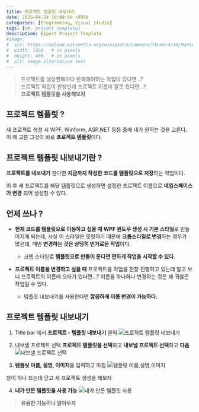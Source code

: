 ```yaml
---
title: 프로젝트 템플릿 내보내기
date: 2025-04-24 10:00:00 +0900
categories: [Programming, Visual Studio]
tags: [c#, project template]
description: Export Project Template
#image:
#  src: https://upload.wikimedia.org/wikipedia/commons/thumb/4/48/Markdown-mark.svg/1200px-Markdown-mark.svg.png
#  width: 1000   # in pixels
#  height: 400   # in pixels
#  alt: image alternative text
---
```


> 프로젝트를 생성할때마다 반복해야하는 작업이 있다면...?<br>
프로젝트 작업이 한창인데 프로젝트 이름이 잘못 됬다면...?<br>
**프로젝트 템플릿을 사용해보자**

## 프로젝트 템플릿 ?
새 프로젝트 생성 시 WPF, Winform, ASP.NET 등등 중에 내가 원하는 것을 고른다.   
이 때 고른 그것이 바로 **프로젝트 템플릿**이다.

## 프로젝트 템플릿 내보내기란 ?
**프로젝트를 내보내기** 한다면 **지금까지 작성한 코드를 템플릿으로 저장**하는 작업이다. 

이 후 새 프로젝트를 해당 템플릿으로 생성하면 설정한 프로젝트 이름으로 **네임스페이스가 변경** 되어 생성할 수 있다.

## 언제 쓰나 ?
 - **현재 코드를 템플릿으로 이용하고 싶을 때**
**WPF 윈도우 생성 시 기본 스타일**로 만들어지게 되는데, 사실 이 스타일은 밋밋하기 때문에 **크롬스타일로 변경**하는 경우가 많은데, 매번 **변경하는 것은 상당히 번거로운 작업**이다.
	- 크롬 스타일로 **템플릿으로 만들어 둔다면 편하게 작업을 시작할 수 있다.**

 - **프로젝트 이름을 변경하고 싶을 때**
프로젝트를 작업을 한창 진행하고 있는데 알고 보니 프로젝트의 이름에 오타가 있다면...? 이름을 하나하나 변경하는 것은 꽤 귀찮은 작업일 수 있다.
	-	템플릿 내보내기를 사용한다면 **깔끔하게 이름 변경이 가능하다.**

## 프로젝트 템플릿 내보내기
1. Title bar 에서 **프로젝트 - 템플릿 내보내기** 클릭
![프로젝트 템플릿 내보내기](https://i.ibb.co/BVKhpsKC/image.png)

2. 내보낼 프로젝트 선택
**프로젝트 템플릿을 선택**하고 **내보낼 프로젝트 선택**하고 **다음**
![내보낼 프로젝트 선택](https://i.ibb.co/4nxxg2L1/image.png)

3. **템플릿 이름, 설명, 이미지**를 입력하고 마침
![템플릿 이름,설명,이미지](https://i.ibb.co/ch5gvcSg/image.png)

창이 하나 뜨는데 닫고 새 프로젝트 생성을 해보자

4. **내가 만든 템플릿을 사용 가능**
![내가 만든 템플릿 사용](https://i.ibb.co/fYSrBqJ8/image.png)

> **유용한 기능이니 알아두자**
